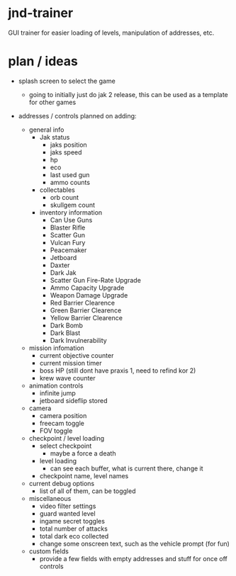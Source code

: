 # jnd-trainer
GUI trainer for easier loading of levels, manipulation of addresses, etc.

# plan / ideas
* splash screen to select the game
  * going to initially just do jak 2 release, this can be used as a template for other games

* addresses / controls planned on adding:
  * general info
    * Jak status
      * jaks position
      * jaks speed
      * hp
      * eco
      * last used gun
      * ammo counts
    * collectables
      * orb count
      * skullgem count
    * inventory information
      * Can Use Guns
      * Blaster Rifle
      * Scatter Gun
      * Vulcan Fury
      * Peacemaker
      * Jetboard
      * Daxter
      * Dark Jak
      * Scatter Gun Fire-Rate Upgrade
      * Ammo Capacity Upgrade
      * Weapon Damage Upgrade
      * Red Barrier Clearence
      * Green Barrier Clearence
      * Yellow Barrier Clearence
      * Dark Bomb
      * Dark Blast
      * Dark Invulnerability
  * mission infomation
    * current objective counter
    * current mission timer
    * boss HP (still dont have praxis 1, need to refind kor 2)
    * krew wave counter
  * animation controls
    * infinite jump
    * jetboard sideflip stored
  * camera
    * camera position
    * freecam toggle
    * FOV toggle
  * checkpoint / level loading
    * select checkpoint
      * maybe a force a death
    * level loading
      * can see each buffer, what is current there, change it
    * checkpoint name, level names
  * current debug options
    * list of all of them, can be toggled
  * miscellaneous
    * video filter settings
    * guard wanted level
    * ingame secret toggles
    * total number of attacks
    * total dark eco collected
    * change some onscreen text, such as the vehicle prompt (for fun)
  * custom fields
    * provide a few fields with empty addresses and stuff for once off controls






